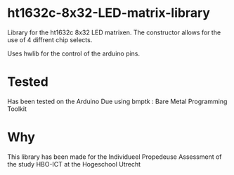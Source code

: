 # ht1632c-8x32-LED-matrix-library
Library for the ht1632c 8x32 LED matrixen. The constructor allows for the use of 4 diffrent chip selects.

Uses hwlib for the control of the arduino pins.


# Tested
Has been tested on the Arduino Due using bmptk : Bare Metal Programming Toolkit

# Why 
This library has been made for the Individueel Propedeuse Assessment of the study HBO-ICT at the Hogeschool Utrecht
